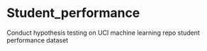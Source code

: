 # Student_performance
Conduct hypothesis testing on UCI machine learning repo student performance dataset
